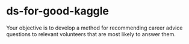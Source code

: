# ds-for-good-kaggle

Your objective is to develop a method for recommending career advice questions to relevant volunteers that are most likely to answer them.
